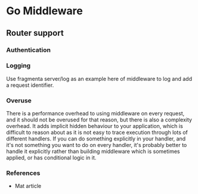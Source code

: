 # Go Middleware

## Router support 


### Authentication 




### Logging 

Use fragmenta server/log as an example here of middleware to log and add a request identifier. 


### Overuse

There is a performance overhead to using middleware on every request, and it should not be overused for that reason, but there is also a complexity overhead. It adds implicit hidden behaviour to your application, which is difficult to reason about as it is not easy to trace execution through lots of different handlers. If you can do something explicitly in your handler, and it's not something you want to do on every handler, it's probably better to handle it explicitly rather than building middleware which is sometimes applied, or has conditional logic in it. 


### References 

* Mat article 
